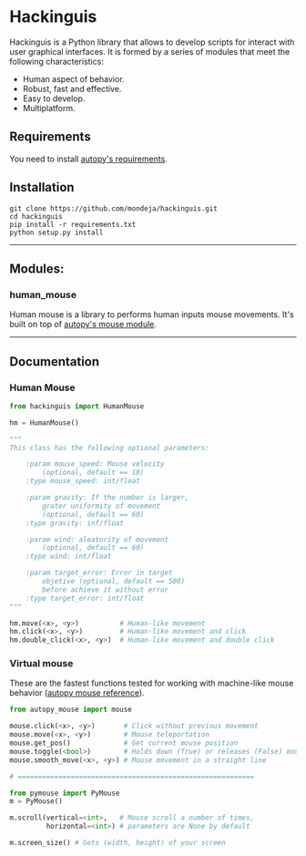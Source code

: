 # Hackinguis
Hackinguis is a Python library that allows to develop scripts for interact with user graphical interfaces. It is formed by a series of modules that meet the following characteristics:
- Human aspect of behavior.
- Robust, fast and effective.
- Easy to develop.
- Multiplatform.

## Requirements
You need to install [autopy's requirements](https://github.com/msanders/autopy).

## Installation
```
git clone https://github.com/mondeja/hackinguis.git
cd hackinguis
pip install -r requirements.txt
python setup.py install
```
__________________________________________________________

## Modules:

### human_mouse
Human mouse is a library to performs human inputs mouse movements. It's built on top of [autopy's mouse module](https://github.com/mondeja/autopy_mouse).

_________________________________________________________

## Documentation

### Human Mouse
```python
from hackinguis import HumanMouse

hm = HumanMouse()

"""
This class has the following optional parameters:

    :param mouse_speed: Mouse velocity
        (optional, default == 18)
    :type mouse_speed: int/float

    :param gravity: If the number is larger, 
        grater uniformity of movement
        (optional, default == 60)
    :type gravity: inf/float

    :param wind: aleatority of movement
        (optional, default == 60)
    :type wind: int/float

    :param target_error: Error in target
        objetive (optional, default == 500)
        before achieve it without error
    :type target_error: int/float
"""

hm.move(<x>, <y>)          # Human-like movement
hm.click(<x>, <y>)         # Human-like movement and click
hm.double_click(<x>, <y>)  # Human-like movement and double click
```

### Virtual mouse
These are the fastest functions tested for working with machine-like mouse behavior ([autopy mouse reference](http://www.autopy.org/documentation/api-reference/mouse.html)).

```python
from autopy_mouse import mouse

mouse.click(<x>, <y>)       # Click without previous movement
mouse.move(<x>, <y>)        # Mouse teleportation
mouse.get_pos()             # Get current mouse position
mouse.toggle(<bool>)        # Holds down (True) or releases (False) mouse
mouse.smooth_move(<x>, <y>) # Mouse movement in a straight line

# ==========================================================

from pymouse import PyMouse
m = PyMouse()

m.scroll(vertical=<int>,   # Mouse scroll a number of times, 
         horizontal=<int>) # parameters are None by default

m.screen_size() # Gets (width, height) of your screen
```


